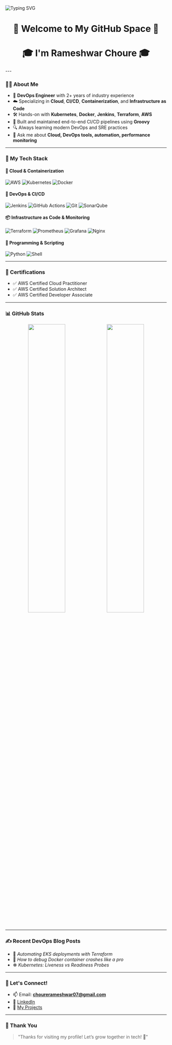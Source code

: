 <!-- Banner -->
<img src="https://readme-typing-svg.herokuapp.com?font=Fira+Code&duration=3000&pause=1000&color=00F7FF&center=true&vCenter=true&width=435&lines=Hi+%F0%9F%91%8B%2C+I'm+Rameshwar+Choure!;DevOps+Engineer+%7C+AWS+%7C+Kubernetes+%7C+Docker;Helping+teams+ship+faster+%F0%9F%9A%80" alt="Typing SVG" />

<h1 align="center">🚀 Welcome to My GitHub Space 🚀</h1>
<h1 align="center">🎓 I'm Rameshwar Choure 🎓</h1>
---

### 👨‍💻 About Me

- 🧠 **DevOps Engineer** with 2+ years of industry experience
- ☁️ Specializing in **Cloud**, **CI/CD**, **Containerization**, and **Infrastructure as Code**
- 🛠️ Hands-on with **Kubernetes**, **Docker**, **Jenkins**, **Terraform**, **AWS**
- 🔁 Built and maintained end-to-end CI/CD pipelines using **Groovy**
- 🔍 Always learning modern DevOps and SRE practices
- 💬 Ask me about **Cloud, DevOps tools, automation, performance monitoring**

---

### 🧰 My Tech Stack

#### 🚀 Cloud & Containerization
![AWS](https://img.shields.io/badge/AWS-232F3E?style=for-the-badge&logo=amazon-aws&logoColor=white)
![Kubernetes](https://img.shields.io/badge/Kubernetes-326CE5?style=for-the-badge&logo=kubernetes&logoColor=white)
![Docker](https://img.shields.io/badge/Docker-2496ED?style=for-the-badge&logo=docker&logoColor=white)

#### 🔧 DevOps & CI/CD
![Jenkins](https://img.shields.io/badge/Jenkins-D24939?style=for-the-badge&logo=jenkins&logoColor=white)
![GitHub Actions](https://img.shields.io/badge/GitHub%20Actions-2088FF?style=for-the-badge&logo=github-actions&logoColor=white)
![Git](https://img.shields.io/badge/Git-F05032?style=for-the-badge&logo=git&logoColor=white)
![SonarQube](https://img.shields.io/badge/SonarQube-4E9BCD?style=for-the-badge&logo=sonarqube&logoColor=white)

#### 📦 Infrastructure as Code & Monitoring
![Terraform](https://img.shields.io/badge/Terraform-623CE4?style=for-the-badge&logo=terraform&logoColor=white)
![Prometheus](https://img.shields.io/badge/Prometheus-E6522C?style=for-the-badge&logo=prometheus&logoColor=white)
![Grafana](https://img.shields.io/badge/Grafana-F46800?style=for-the-badge&logo=grafana&logoColor=white)
![Nginx](https://img.shields.io/badge/Nginx-009639?style=for-the-badge&logo=nginx&logoColor=white)

#### 🧠 Programming & Scripting
![Python](https://img.shields.io/badge/Python-3776AB?style=for-the-badge&logo=python&logoColor=white)
![Shell](https://img.shields.io/badge/Shell-121011?style=for-the-badge&logo=gnu-bash&logoColor=white)

---

### 📜 Certifications

- ✅ AWS Certified Cloud Practitioner 
- ✅ AWS Certified Solution Architect
- ✅ AWS Certified Developer Associate

---

### 📊 GitHub Stats

<p align="center">
  <img src="https://github-readme-stats.vercel.app/api?username=Rameshwar07&show_icons=true&theme=radical" width="48%" />
  <img src="https://github-readme-stats.vercel.app/api/top-langs/?username=Rameshwar07&layout=compact&theme=radical" width="48%" />
</p>

---

### ✍️ Recent DevOps Blog Posts

<!-- BLOG-POST-LIST:START -->
- 🔧 *Automating EKS deployments with Terraform*
- 🐳 *How to debug Docker container crashes like a pro*
- ☸️ *Kubernetes: Liveness vs Readiness Probes*
<!-- BLOG-POST-LIST:END -->

---

### 🤝 Let's Connect!

- 📫 Email: **chourerameshwar07@gmail.com**
- 🔗 [LinkedIn](https://www.linkedin.com/in/rameshwar-choure/)
- 📂 [My Projects](https://github.com/Rameshwar07?tab=repositories)

---

### 🙏 Thank You

> "Thanks for visiting my profile! Let’s grow together in tech! 🚀"
